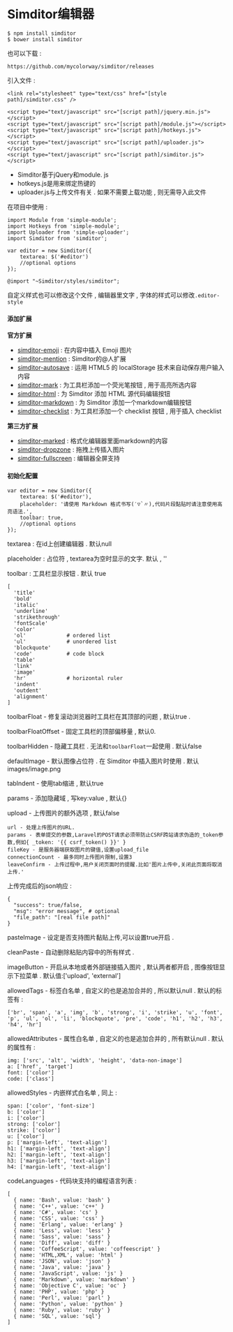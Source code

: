 # Simditor编辑器

```
$ npm install simditor
$ bower install simditor
```

也可以下载 :

```
https://github.com/mycolorway/simditor/releases
```

引入文件 :

```
<link rel="stylesheet" type="text/css" href="[style path]/simditor.css" />

<script type="text/javascript" src="[script path]/jquery.min.js"></script>
<script type="text/javascript" src="[script path]/module.js"></script>
<script type="text/javascript" src="[script path]/hotkeys.js"></script>
<script type="text/javascript" src="[script path]/uploader.js"></script>
<script type="text/javascript" src="[script path]/simditor.js"></script>
```

* Simditor基于jQuery和module. js
* hotkeys.js是用来绑定热键的
* uploader.js与上传文件有关 . 如果不需要上载功能 , 则无需导入此文件

在项目中使用 :

```
import Module from 'simple-module';
import Hotkeys from 'simple-module';
import Uploader from 'simple-uploader';
import Simditor from 'simditor';

var editor = new Simditor({
    textarea: $('#editor')
    //optional options
});
```

```
@import "~Simditor/styles/simditor";
```

自定义样式也可以修改这个文件 , 编辑器里文字 , 字体的样式可以修改`.editor-style`

#### 添加扩展

**官方扩展**

* [simditor-emoji](https://github.com/mycolorway/simditor-emoji) : 在内容中插入 Emoji 图片
* [simditor-mention](https://github.com/mycolorway/simditor-mention) : Simditor的@人扩展
* [simditor-autosave](https://github.com/mycolorway/simditor-autosave) : 运用 HTML5 的 localStorage 技术来自动保存用户输入内容
* [simditor-mark](https://github.com/mycolorway/simditor-mark) : 为工具栏添加一个荧光笔按钮 , 用于高亮所选内容
* [simditor-html](https://github.com/mycolorway/simditor-html) : 为 Simditor 添加 HTML 源代码编辑按钮
* [simditor-markdown](https://github.com/mycolorway/simditor-markdown) : 为 Simditor 添加一个markdown编辑按钮
* [simditor-checklist](https://github.com/mycolorway/simditor-checklist) : 为工具栏添加一个 checklist 按钮 , 用于插入 checklist

**第三方扩展**

* [simditor-marked](https://github.com/huyinghuan/simditor-marked) : 格式化编辑器里面markdown的内容
* [simditor-dropzone](https://github.com/ichord/simditor-dropzone) : 拖拽上传插入图片
* [simditor-fullscreen](https://github.com/heroicyang/simditor-fullscreen) : 编辑器全屏支持

#### 初始化配置

    var editor = new Simditor({
        textarea: $('#editor'),
        placeholder: '请使用 Markdown 格式书写(′▽`〃),代码片段黏贴时请注意使用高亮语法.',
        toolbar: true,
        //optional options
    });  

textarea : 在id上创建编辑器 . 默认null

placeholder : 占位符 , textarea为空时显示的文字. 默认 , ''

toolbar : 工具栏显示按钮 . 默认 true

```
[
  'title'
  'bold'
  'italic'
  'underline'
  'strikethrough'
  'fontScale'
  'color'
  'ol'             # ordered list
  'ul'             # unordered list
  'blockquote'
  'code'           # code block
  'table'
  'link'
  'image'
  'hr'             # horizontal ruler
  'indent'
  'outdent'
  'alignment'
]
```

toolbarFloat - 修复滚动浏览器时工具栏在其顶部的问题 , 默认true .

toolbarFloatOffset - 固定工具栏的顶部偏移量 , 默认0.

toolbarHidden - 隐藏工具栏 . 无法和`toolbarFloat`一起使用 . 默认false

defaultImage - 默认图像占位符 . 在 Simditor 中插入图片时使用 . 默认images/image.png

tabIndent - 使用tab缩进 , 默认true

params - 添加隐藏域 , 写key:value , 默认{}

upload - 上传图片的额外选项 , 默认false

```
url - 处理上传图片的URL.
params - 表单提交的参数,Laravel的POST请求必须带防止CSRF跨站请求伪造的_token参数,例如{ _token: '{{ csrf_token() }}' }
fileKey - 是服务器端获取图片的键值,设置upload_file
connectionCount - 最多同时上传图片限制,设置3
leaveConfirm - 上传过程中,用户关闭页面时的提醒.比如'图片上传中,关闭此页面将取消上传.'
```

上传完成后的json响应 :

```
{
  "success": true/false,
  "msg": "error message", # optional
  "file_path": "[real file path]"
}
```

pasteImage - 设定是否支持图片黏贴上传,可以设置true开启 .

cleanPaste - 自动删除粘贴内容中的所有样式 .

imageButton - 开启从本地或者外部链接插入图片 , 默认两者都开启 , 图像按钮显示下拉菜单 . 默认值:\['upload', 'external'\]

allowedTags - 标签白名单 , 自定义的也是追加合并的 , 所以默认null . 默认的标签有 :

```
['br', 'span', 'a', 'img', 'b', 'strong', 'i', 'strike', 'u', 'font', 'p', 'ul', 'ol', 'li', 'blockquote', 'pre', 'code', 'h1', 'h2', 'h3', 'h4', 'hr']
```

allowedAttributes - 属性白名单 , 自定义的也是追加合并的 , 所有默认null . 默认的属性有 :

```
img: ['src', 'alt', 'width', 'height', 'data-non-image']
a: ['href', 'target']
font: ['color']
code: ['class']
```

allowedStyles - 内嵌样式白名单 , 同上 :

```
span: ['color', 'font-size']
b: ['color']
i: ['color']
strong: ['color']
strike: ['color']
u: ['color']
p: ['margin-left', 'text-align']
h1: ['margin-left', 'text-align']
h2: ['margin-left', 'text-align']
h3: ['margin-left', 'text-align']
h4: ['margin-left', 'text-align']
```

codeLanguages - 代码块支持的编程语言列表 :

```
[
  { name: 'Bash', value: 'bash' }
  { name: 'C++', value: 'c++' }
  { name: 'C#', value: 'cs' }
  { name: 'CSS', value: 'css' }
  { name: 'Erlang', value: 'erlang' }
  { name: 'Less', value: 'less' }
  { name: 'Sass', value: 'sass' }
  { name: 'Diff', value: 'diff' }
  { name: 'CoffeeScript', value: 'coffeescript' }
  { name: 'HTML,XML', value: 'html' }
  { name: 'JSON', value: 'json' }
  { name: 'Java', value: 'java' }
  { name: 'JavaScript', value: 'js' }
  { name: 'Markdown', value: 'markdown' }
  { name: 'Objective C', value: 'oc' }
  { name: 'PHP', value: 'php' }
  { name: 'Perl', value: 'parl' }
  { name: 'Python', value: 'python' }
  { name: 'Ruby', value: 'ruby' }
  { name: 'SQL', value: 'sql'}
]
```



